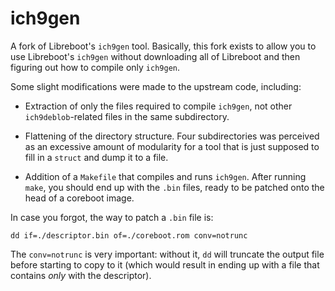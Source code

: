 # ich9gen

A fork of Libreboot's `ich9gen` tool. Basically, this fork exists to
allow you to use Libreboot's `ich9gen` without downloading all of
Libreboot and then figuring out how to compile only `ich9gen`.

Some slight modifications were made to the upstream code, including:

* Extraction of only the files required to compile `ich9gen`, not
  other `ich9deblob`-related files in the same subdirectory.

* Flattening of the directory structure. Four subdirectories was
perceived as an excessive amount of modularity for a tool that is just
supposed to fill in a `struct` and dump it to a file.

* Addition of a `Makefile` that compiles and runs `ich9gen`. After
  running `make`, you should end up with the `.bin` files, ready to be
  patched onto the head of a coreboot image.

In case you forgot, the way to patch a `.bin` file is:

  `dd if=./descriptor.bin of=./coreboot.rom conv=notrunc`

The `conv=notrunc` is very important: without it, `dd` will truncate
the output file before starting to copy to it (which would result in
ending up with a file that contains *only* with the descriptor).
